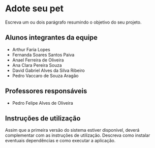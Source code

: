 # Adote seu pet 

Escreva um ou dois parágrafo resumindo o objetivo do seu projeto.

## Alunos integrantes da equipe

* Arthur Faria Lopes
* Fernanda Soares Santos Paiva
* Anael Ferreira de Oliveira
* Ana Clara Pereira Souza
* David Gabriel Alves da Silva Ribeiro
* Pedro Vaccaro de Souza Aragão

## Professores responsáveis

* Pedro Felipe Alves de Oliveira

## Instruções de utilização

Assim que a primeira versão do sistema estiver disponível, deverá complementar com as instruções de utilização. Descreva como instalar eventuais dependências e como executar a aplicação.
